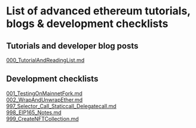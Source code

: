 # List of advanced ethereum tutorials, blogs & development checklists

## Tutorials and developer blog posts
[000_TutorialAndReadingList.md](Lists/000_TutorialAndReadingList.md) <br>

## Development checklists
[001_TestingOnMainnetFork.md](Lists/001_TestingOnMainnetFork.md) <br>
[002_WrapAndUnwrapEther.md](Lists/002_WrapAndUnwrapEther.md) <br>
[997_Selector_Call_Staticcall_Delegatecall.md](Lists/997_Selector_Call_Staticcall_Delegatecall.md) <br>
[998_EIP165_Notes.md](Lists/998_EIP165_Notes.md)<br>
[999_CreateNFTCollection.md](Lists/999_CreateNFTCollection.md) <br>
